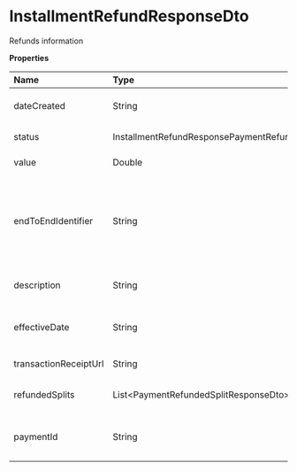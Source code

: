 # InstallmentRefundResponseDto

Refunds information

**Properties**

| Name                  | Type                                         | Required | Description                                                             |
| :-------------------- | :------------------------------------------- | :------- | :---------------------------------------------------------------------- |
| dateCreated           | String                                       | ❌       | Refund creation date                                                    |
| status                | InstallmentRefundResponsePaymentRefundStatus | ❌       | Refund status                                                           |
| value                 | Double                                       | ❌       | Refund value                                                            |
| endToEndIdentifier    | String                                       | ❌       | (Pix only) Unique identifier of the Pix transaction at the Central Bank |
| description           | String                                       | ❌       | Description of the refund                                               |
| effectiveDate         | String                                       | ❌       | (Pix only) Refund effective date                                        |
| transactionReceiptUrl | String                                       | ❌       | Transaction receipt link                                                |
| refundedSplits        | List\<PaymentRefundedSplitResponseDto\>      | ❌       | Refunded Splits, if any                                                 |
| paymentId             | String                                       | ❌       | Unique payment identifier in Asaas                                      |

<!-- This file was generated by liblab | https://liblab.com/ -->
